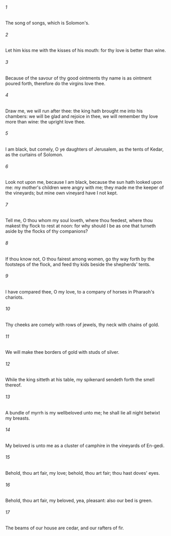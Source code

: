###### 1
The song of songs, which is Solomon's.

###### 2
Let him kiss me with the kisses of his mouth: for thy love is better than wine.

###### 3
Because of the savour of thy good ointments thy name is as ointment poured forth, therefore do the virgins love thee.

###### 4
Draw me, we will run after thee: the king hath brought me into his chambers: we will be glad and rejoice in thee, we will remember thy love more than wine: the upright love thee.

###### 5
I am black, but comely, O ye daughters of Jerusalem, as the tents of Kedar, as the curtains of Solomon.

###### 6
Look not upon me, because I am black, because the sun hath looked upon me: my mother's children were angry with me; they made me the keeper of the vineyards; but mine own vineyard have I not kept.

###### 7
Tell me, O thou whom my soul loveth, where thou feedest, where thou makest thy flock to rest at noon: for why should I be as one that turneth aside by the flocks of thy companions?

###### 8
If thou know not, O thou fairest among women, go thy way forth by the footsteps of the flock, and feed thy kids beside the shepherds' tents.

###### 9
I have compared thee, O my love, to a company of horses in Pharaoh's chariots.

###### 10
Thy cheeks are comely with rows of jewels, thy neck with chains of gold.

###### 11
We will make thee borders of gold with studs of silver.

###### 12
While the king sitteth at his table, my spikenard sendeth forth the smell thereof.

###### 13
A bundle of myrrh is my wellbeloved unto me; he shall lie all night betwixt my breasts.

###### 14
My beloved is unto me as a cluster of camphire in the vineyards of En-gedi.

###### 15
Behold, thou art fair, my love; behold, thou art fair; thou hast doves' eyes.

###### 16
Behold, thou art fair, my beloved, yea, pleasant: also our bed is green.

###### 17
The beams of our house are cedar, and our rafters of fir.

